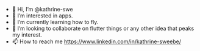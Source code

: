 - 👋 Hi, I’m @kathrine-swe
- 👀 I’m interested in apps.
- 🌱 I’m currently learning how to fly.
- 💞️ I’m looking to collaborate on flutter things or any other idea that peaks my interest.
- 📫 How to reach me https://www.linkedin.com/in/kathrine-sweebe/

<!---
kathrine-swe/kathrine-swe is a ✨ special ✨ repository because its `README.md` (this file) appears on your GitHub profile.
You can click the Preview link to take a look at your changes.
--->
